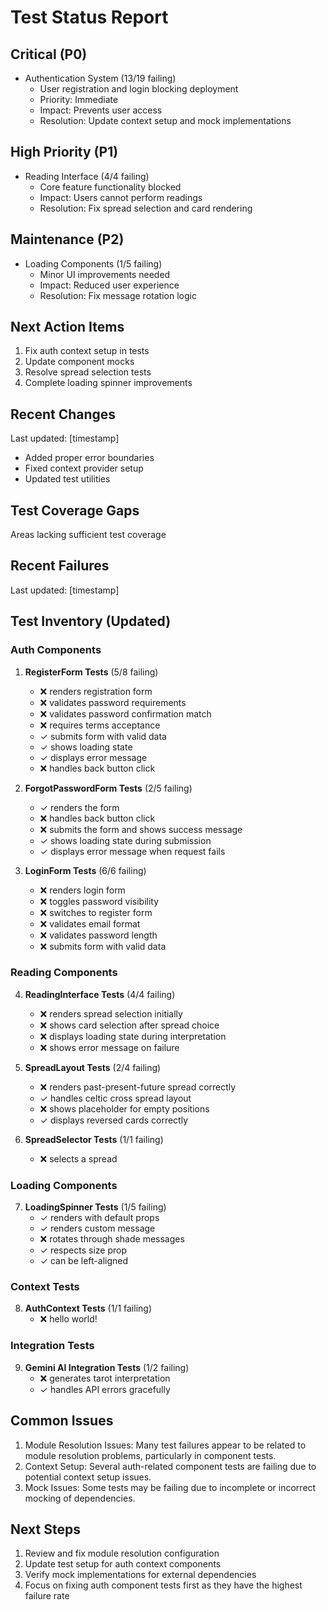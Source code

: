 # Test Status Report

## Critical (P0)
- Authentication System (13/19 failing)
  - User registration and login blocking deployment
  - Priority: Immediate
  - Impact: Prevents user access
  - Resolution: Update context setup and mock implementations

## High Priority (P1)
- Reading Interface (4/4 failing)
  - Core feature functionality blocked
  - Impact: Users cannot perform readings
  - Resolution: Fix spread selection and card rendering

## Maintenance (P2)
- Loading Components (1/5 failing)
  - Minor UI improvements needed
  - Impact: Reduced user experience
  - Resolution: Fix message rotation logic

## Next Action Items
1. Fix auth context setup in tests
2. Update component mocks
3. Resolve spread selection tests
4. Complete loading spinner improvements

## Recent Changes
Last updated: [timestamp]
- Added proper error boundaries
- Fixed context provider setup
- Updated test utilities

## Test Coverage Gaps
Areas lacking sufficient test coverage

## Recent Failures
Last updated: [timestamp]

## Test Inventory (Updated)

### Auth Components
1. **RegisterForm Tests** (5/8 failing)
   - ❌ renders registration form
   - ❌ validates password requirements
   - ❌ validates password confirmation match
   - ❌ requires terms acceptance
   - ✓ submits form with valid data
   - ✓ shows loading state
   - ✓ displays error message
   - ❌ handles back button click

2. **ForgotPasswordForm Tests** (2/5 failing)
   - ✓ renders the form
   - ❌ handles back button click
   - ❌ submits the form and shows success message
   - ✓ shows loading state during submission
   - ✓ displays error message when request fails

3. **LoginForm Tests** (6/6 failing)
   - ❌ renders login form
   - ❌ toggles password visibility
   - ❌ switches to register form
   - ❌ validates email format
   - ❌ validates password length
   - ❌ submits form with valid data

### Reading Components
4. **ReadingInterface Tests** (4/4 failing)
   - ❌ renders spread selection initially
   - ❌ shows card selection after spread choice
   - ❌ displays loading state during interpretation
   - ❌ shows error message on failure

5. **SpreadLayout Tests** (2/4 failing)
   - ❌ renders past-present-future spread correctly
   - ✓ handles celtic cross spread layout
   - ❌ shows placeholder for empty positions
   - ✓ displays reversed cards correctly

6. **SpreadSelector Tests** (1/1 failing)
   - ❌ selects a spread

### Loading Components
7. **LoadingSpinner Tests** (1/5 failing)
   - ✓ renders with default props
   - ✓ renders custom message
   - ❌ rotates through shade messages
   - ✓ respects size prop
   - ✓ can be left-aligned

### Context Tests
8. **AuthContext Tests** (1/1 failing)
   - ❌ hello world!

### Integration Tests
9. **Gemini AI Integration Tests** (1/2 failing)
   - ❌ generates tarot interpretation
   - ✓ handles API errors gracefully

## Common Issues
1. Module Resolution Issues: Many test failures appear to be related to module resolution problems, particularly in component tests.
2. Context Setup: Several auth-related component tests are failing due to potential context setup issues.
3. Mock Issues: Some tests may be failing due to incomplete or incorrect mocking of dependencies.

## Next Steps
1. Review and fix module resolution configuration
2. Update test setup for auth context components
3. Verify mock implementations for external dependencies
4. Focus on fixing auth component tests first as they have the highest failure rate
